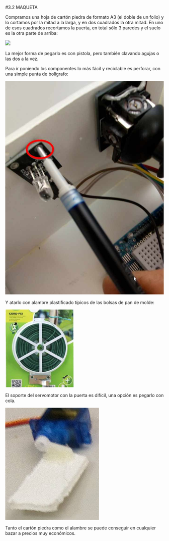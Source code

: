 #3.2 MAQUETA

Compramos una hoja de cartón piedra de formato A3 (el doble de un folio) y lo cortamos por la mitad a la larga, y en dos cuadrados la otra mitad. En uno de esos cuadrados recortamos la puerta, en total sólo 3 paredes y el suelo es la otra parte de arriba:

<img src="https://docs.google.com/drawings/d/e/2PACX-1vT1Y-2t0DIdFtBksej3ap77UnQQnEf9ZRYLDQWpBayjnnSHQGFK7AOKvAmC_xRLmXOQ43eJHoWxrDEk/pub?w=960&amp;h=720">

La mejor forma de pegarlo es con pistola, pero también clavando agujas o las dos a la vez.

Para ir poniendo los componentes lo más fácil y reciclable es perforar, con una simple punta de bolígrafo:

![](/assets/detalleperforar.jpg)

Y atarlo con alambre plastificado típicos de las bolsas de pan de molde:

![](/assets/alambre.jpg)

El soporte del servomotor con la puerta es difícil, una opción es pegarlo con cola.

![](/assets/cola.jpg)

Tanto el cartón piedra como el alambre se puede conseguir en cualquier bazar a precios muy económicos.